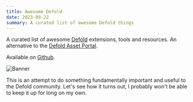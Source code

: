 ```yaml
---
title: Awesome Defold
date: 2023-09-22
summary: A curated list of awesome Defold things
---
```


A curated list of awesome [Defold](https://defold.com/) extensions, tools and resources. An alternative to the [Defold Asset Portal](https://defold.com/assets/).

Available on [Github](https://github.com/astrochili/awesome-defold).

![Banner](awesomedefold_banner.jpg)

This is an attempt to do something fundamentally important and useful to the Defold community. Let's see how it turns out, I probably won't be able to keep it up for long on my own.
